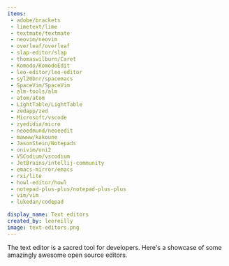 ```yaml
---
items:
 - adobe/brackets
 - limetext/lime
 - textmate/textmate
 - neovim/neovim
 - overleaf/overleaf
 - slap-editor/slap
 - thomaswilburn/Caret
 - Komodo/KomodoEdit
 - leo-editor/leo-editor
 - syl20bnr/spacemacs
 - SpaceVim/SpaceVim
 - alm-tools/alm
 - atom/atom
 - LightTable/LightTable
 - zedapp/zed
 - Microsoft/vscode
 - zyedidia/micro
 - neoedmund/neoeedit
 - mawww/kakoune
 - JasonStein/Notepads
 - onivim/oni2
 - VSCodium/vscodium
 - JetBrains/intellij-community
 - emacs-mirror/emacs
 - rxi/lite
 - howl-editor/howl
 - notepad-plus-plus/notepad-plus-plus
 - vim/vim
 - lukedan/codepad

display_name: Text editors
created_by: leereilly
image: text-editors.png
---
```

The text editor is a sacred tool for developers. Here's a showcase of some amazingly awesome open source editors.
